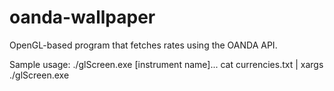 oanda-wallpaper
===============

OpenGL-based program that fetches rates using the OANDA API.

Sample usage: ./glScreen.exe [instrument name]...
cat currencies.txt | xargs ./glScreen.exe
